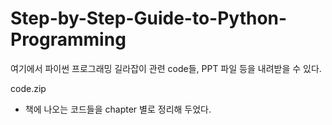 # Step-by-Step-Guide-to-Python-Programming

여기에서 파이썬 프로그래밍 길라잡이 관련 code들, PPT 파일 등을 내려받을 수 있다.

code.zip
- 책에 나오는 코드들을 chapter 별로 정리해 두었다.

